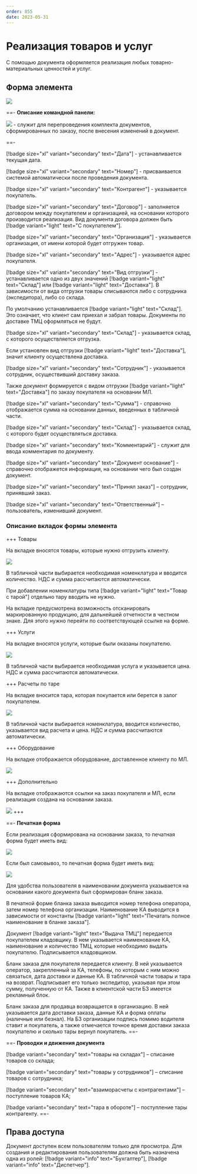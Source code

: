 ```yaml
---
order: 855
date: 2023-05-31
---
```

# Реализация товаров и услуг

С помощью документа оформляется реализация любых товарно-материальных ценностей и услуг.

## Форма элемента

![](/images/Реализация.jpg)

==- **Описание командной панели:**

![](/images/Перезаполнить_документы.jpg) - служит для перепроведения комплекта документов, сформированных по заказу, после внесения изменений в документ.

==-

[!badge size="xl" variant="secondary" text="Дата"] - устанавливается текущая дата.

[!badge size="xl" variant="secondary" text="Номер"] - присваивается системой автоматически после проведения документа.

[!badge size="xl" variant="secondary" text="Контрагент"] - указывается покупатель.

[!badge size="xl" variant="secondary" text="Договор"] - заполняется договором между покупателем и организацией, на основании которого производится реализация. Вид документа договора должен быть [!badge variant="light" text="С покупателем"].

[!badge size="xl" variant="secondary" text="Организация"] - указывается организация, от имени которой будет отгружен товар.

[!badge size="xl" variant="secondary" text="Адрес"] - указывается адрес покупателя.

[!badge size="xl" variant="secondary" text="Вид отгрузки"] - устанавливается одно из двух значений [!badge variant="light" text="Склад"] или [!badge variant="light" text="Доставка"]. В зависимости от вида отгрузки товары списываются либо с сотрудника (экспедитора), либо со склада.

По умолчанию устанавливается [!badge variant="light" text="Склад"].  Это означает, что клиент сам приехал и забрал товары. Документы по доставке ТМЦ оформляться не будут.

[!badge size="xl" variant="secondary" text="Склад"] - указывается склад, с которого осуществляется отгрузка.


Если установлен вид отгрузки [!badge variant="light" text="Доставка"], значит клиенту осуществлена доставка.

[!badge size="xl" variant="secondary" text="Сотрудник"] - указывается сотрудник, осуществивший доставку заказа.

Также документ формируется с видом отгрузки [!badge variant="light" text="Доставка"] по заказу покупателя на основании МЛ.

[!badge size="xl" variant="secondary" text="Сумма"] - справочно отображается сумма на основании данных, введенных в табличной части.

[!badge size="xl" variant="secondary" text="Склад"] - указывается склад, с которого будет осуществляться доставка.

[!badge size="xl" variant="secondary" text="Комментарий"] - служит для ввода комментария по документу.

[!badge size="xl" variant="secondary" text="Документ основание"] - справочно отображется информация, на основании чего был создан документ.

[!badge size="xl" variant="secondary" text="Принял заказ"] – сотрудник, принявший заказ.

[!badge size="xl" variant="secondary" text="Ответственный"] – пользователь, изменивший документ.

### Описание вкладок формы элемента

+++ Товары

На вкладке вносятся товары, которые нужно отгрузить клиенту.

![](/images/Вкладка_товары_реализация.jpg)

В табличной части выбирается необходимая номенклатура и вводится количество. НДС и сумма рассчитаются автоматически.

При добавлении номенклатуры типа [!badge variant="light" text="Товар с тарой"] отдельно тару вводить не нужно.

На вкладке предусмотрена возможность отсканировать маркированную продукцию, для дальнейшей отчетности в честном знаке. Для этого нужно перейти по соответствующей ссылке на форме.

+++ Услуги

На вкладке вносятся услуги, которые были оказаны покупателю.

![](/images/Вкладка_услуги_реализация.jpg)

В табличной части выбирается необходимая услуга и указывается цена. НДС и сумма рассчитаются автоматически.

+++ Расчеты по таре

На вкладке вносится тара, которая покупается или берется в залог покупателем.

![](/images/Вкладка_расчеты_по_таре_реализация.jpg)

В табличной части выбирается номенклатура, вводится количество, указывается вид расчета и цена. НДС и сумма рассчитаются автоматически.

+++ Оборудование

На вкладке отображается оборудование, доставленное клиенту по МЛ.

![](/images/Вкладка_оборудование_реализация.jpg)

+++ Дополнительно

На вкладке отображаются ссылки на заказ покупателя и МЛ, если реализация создана на основании заказа.

![](/images/Вкладка_дополнительно_реализация.jpg)
+++

==- **Печатная форма**

Если реализация сформирована на основании заказа, то печатная форма будет иметь вид:

![](/images/Печатная_форма_реализация_по_заказу.jpg)

Если был самовывоз, то печатная форма будет иметь вид:

![](/images/Печатная_форма_реализация_самовывоз.jpg)

Для удобства пользователя в наименовании документа указывается на основании какого документа был сформирован бланк заказа. 

В печатной форме бланка заказа выводится номер телефона оператора, затем номер телефона организации. Наименование КА выводится в зависимости от константы [!badge variant="light" text="Печатать полное наименование в бланке заказа"].

Документ [!badge variant="light" text="Выдача ТМЦ"] передается покупателем кладовщику. В нем указывается наименование КА, наименование и количество ТМЦ, которые необходимо выдать покупателю. Подписывается кладовщиком.

Бланк заказа для покупателя передается клиенту. В ней указывается оператор, закрепленный за КА, телефоны, по которым с ним можно связаться, дата доставки и данные КА. В табличной части товары и тара на возврат. Подписывает его только экспедитор, указывая при этом сумму, полученную от КА. Также в клиентской части БЗ имеется рекламный блок.

Бланк заказа для продавца возвращается в организацию. В ней указывается дата доставки заказа, данные КА и форма оплаты (наличные или безнал). На БЗ организации подпись помимо водителя ставит и покупатель, а также отмечается точное время доставки заказа покупателю и сколько тары вернул покупатель.
==-

==- **Проводки и движения документа**

[!badge variant="secondary" text="товары на складах"] – списание товаров со склада;

[!badge variant="secondary" text="товары у сотрудников"] – списание товаров с сотрудника;

[!badge variant="secondary" text="взаиморасчеты с контрагентами"] – поступление товаров КА;

[!badge variant="secondary" text="тара в обороте"] – поступление тары контрагенту.
==-

## Права доступа

Документ доступен всем пользователям только для просмотра. Для создания и редактирования пользователям должна быть назначена одна из ролей: [!badge variant="info" text="Бухгалтер"], [!badge variant="info" text="Диспетчер"].
